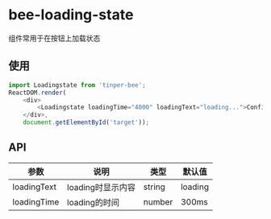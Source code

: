 # bee-loading-state

组件常用于在按钮上加载状态

## 使用

```js
import Loadingstate from 'tinper-bee';
ReactDOM.render(
    <div>
        <Loadingstate loadingTime="4000" loadingText="loading...">Confirm</Loadingstate>
    </div>,
    document.getElementById('target'));
```


## API

| 参数        | 说明                                       | 类型     | 默认值  |
| --------- | ---------------------------------------- | ------ | ---- |
|loadingText|loading时显示内容|string|loading|
|loadingTime|loading的时间|number|300ms|
